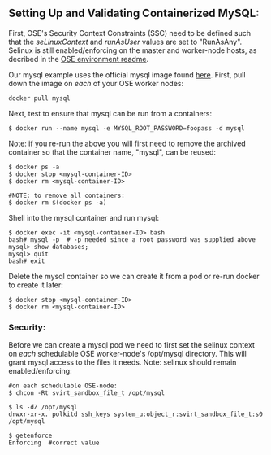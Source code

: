 ## Setting Up and Validating Containerized MySQL:

First, OSE's Security Context Constraints (SSC) need to be defined such that the *seLinuxContext* and *runAsUser* values are set to "RunAsAny". Selinux is still enabled/enforcing on the master and worker-node hosts, as decribed in the [OSE environment readme](ENV.md).

Our mysql example uses the official mysql image found [here](https://hub.docker.com/_/mysql/). First, pull down the image on *each* of your OSE worker nodes:

```
docker pull mysql
```

Next, test to ensure that mysql can be run from a containers:

```
$ docker run --name mysql -e MYSQL_ROOT_PASSWORD=foopass -d mysql
```

Note: if you re-run the above you will first need to remove the archived container so that the container name, "mysql", can be reused:

```
$ docker ps -a
$ docker stop <mysql-container-ID>
$ docker rm <mysql-container-ID>

#NOTE: to remove all containers:
$ docker rm $(docker ps -a)
```

Shell into the mysql container and run mysql:

```
$ docker exec -it <mysql-container-ID> bash
bash# mysql -p  # -p needed since a root password was supplied above
mysql> show databases;
mysql> quit
bash# exit
```

Delete the mysql container so we can create it from a pod or re-run docker to create it later:

```
$ docker stop <mysql-container-ID>
$ docker rm <mysql-container-ID>
```

### Security:
Before we can create a mysql pod we need to first set the selinux context on *each* schedulable OSE worker-node's /opt/mysql directory. This will grant mysql access to the files it needs. Note: selinux should remain enabled/enforcing:

```
#on each schedulable OSE-node:
$ chcon -Rt svirt_sandbox_file_t /opt/mysql

$ ls -dZ /opt/mysql
drwxr-xr-x. polkitd ssh_keys system_u:object_r:svirt_sandbox_file_t:s0 /opt/mysql

$ getenforce
Enforcing  #correct value
```
